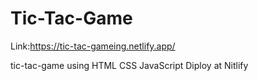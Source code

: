 # Tic-Tac-Game
Link:https://tic-tac-gameing.netlify.app/

tic-tac-game using HTML  CSS JavaScript 
Diploy at Nitlify
